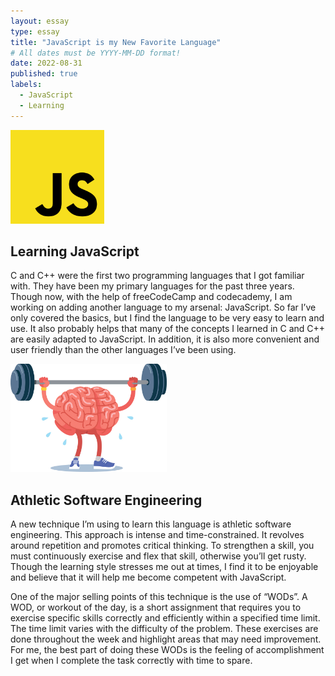 ```yaml
---
layout: essay
type: essay
title: "JavaScript is my New Favorite Language"
# All dates must be YYYY-MM-DD format!
date: 2022-08-31
published: true
labels:
  - JavaScript
  - Learning
---
```


<img width="150px" class="rounded float-start pe-4" src="../img/Javascript/javascriptlogo.png">

## Learning JavaScript

C and C++ were the first two programming languages that I got familiar with. They have been my primary languages for the past three years. Though now, with the help of freeCodeCamp and codecademy, I am working on adding another language to my arsenal: JavaScript. So far I’ve only covered the basics, but I find the language to be very easy to learn and use. It also probably helps that many of the concepts I learned in C and C++ are easily adapted to JavaScript. In addition, it is also more convenient and user friendly than the other languages I’ve been using.

<img width="250px" class="rounded float-start pe-4" src="../img/Javascript/brainexercise.jpg">

## Athletic Software Engineering

A new technique I’m using to learn this language is athletic software engineering. This approach is intense and time-constrained. It revolves around repetition and promotes critical thinking. To strengthen a skill, you must continuously exercise and flex that skill, otherwise you’ll get rusty. Though the learning style stresses me out at times, I find it to be enjoyable and believe that it will help me become competent with JavaScript.

One of the major selling points of this technique is the use of “WODs”. A WOD, or workout of the day, is a short assignment that requires you to exercise specific skills correctly and efficiently within a specified time limit. The time limit varies with the difficulty of the problem. These exercises are done throughout the week and highlight areas that may need improvement. For me, the best part of doing these WODs is the feeling of accomplishment I get when I complete the task correctly with time to spare.
